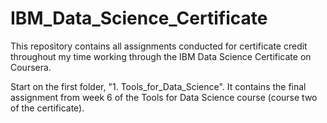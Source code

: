 # IBM_Data_Science_Certificate

This repository contains all assignments conducted for certificate credit throughout my time working through the IBM Data Science Certificate on Coursera.

Start on the first folder, "1. Tools_for_Data_Science". It contains the final assignment from week 6 of the Tools for Data Science course (course two of the certificate).
